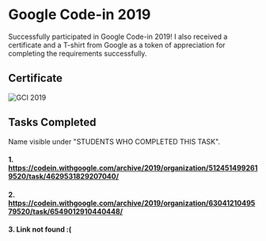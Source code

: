# Google Code-in 2019

Successfully participated in Google Code-in 2019!
I also received a certificate and a T-shirt from Google as a token of appreciation for completing the requirements successfully.

## Certificate

![GCI 2019](https://github.com/pranav-m-r/Google-Code-in/assets/148135964/47e47a5e-d1bb-4c4d-ae92-fdc6b9fc9d8b)

## Tasks Completed

Name visible under "STUDENTS WHO COMPLETED THIS TASK".

#### 1. https://codein.withgoogle.com/archive/2019/organization/5124514992619520/task/4629531829207040/
#### 2. https://codein.withgoogle.com/archive/2019/organization/6304121049579520/task/6549012910440448/
#### 3. Link not found :(
